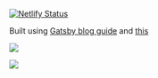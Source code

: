 [![Netlify Status](https://api.netlify.com/api/v1/badges/fba8ce20-d405-472d-bab5-f5cada57a7a1/deploy-status)](https://app.netlify.com/sites/laughing-kare-fabc1b/deploys)

Built using [Gatsby blog guide](https://github.com/thomaswang/gatsby-personal-starter-blog) and [this](https://www.gatsbyjs.org/tutorial/blog-netlify-cms-tutorial)

<a href="https://codeclimate.com/github/codeclimate/codeclimate/maintainability"><img src="https://api.codeclimate.com/v1/badges/a99a88d28ad37a79dbf6/maintainability" /></a>

<a href="https://codeclimate.com/github/codeclimate/codeclimate/test_coverage"><img src="https://api.codeclimate.com/v1/badges/a99a88d28ad37a79dbf6/test_coverage" /></a>
